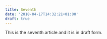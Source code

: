 ```yaml
---
title: Seventh
date: '2018-04-17T14:32:21+01:00'
draft: true
---
```

This is the seventh article and it is in draft form.
